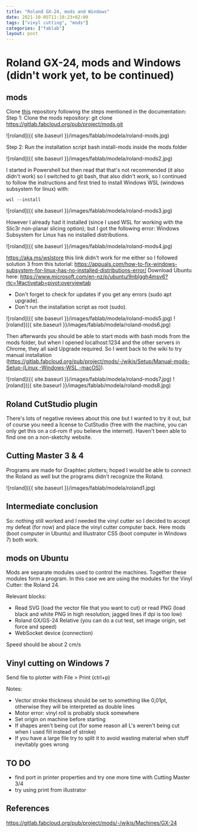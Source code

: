 ```yaml
---
title: "Roland GX-24, mods and Windows"
date: 2021-10-05T11:10:23+02:00
tags: ["vinyl cutting", "mods"]
categories: ["fablab"]
layout: post
---
```


# Roland GX-24, mods and Windows (didn't work yet, to be continued)

## mods
Clone [this](https://gitlab.fabcloud.org/pub/project/mods) repository following the steps mentioned in the documentation:
Step 1: Clone the mods repository: git clone https://gitlab.fabcloud.org/pub/project/mods.git

![roland]({{ site.baseurl }}/images/fablab/modela/roland-mods.jpg)

Step 2: Run the installation script bash install-mods inside the mods folder

![roland]({{ site.baseurl }}/images/fablab/modela/roland-mods2.jpg)

I started in Powershell but then read that that's not recommended (it also didn't work) so I switched to git bash, that also didn't work, so I continued to follow the instructions and first tried to install Windows WSL (windows subsystem for linux) with:
 
```wsl --install```

![roland]({{ site.baseurl }}/images/fablab/modela/roland-mods3.jpg)

However I already had it installed (since I used WSL for working with the Slic3r non-planar slicing option); but I got the following error: Windows Subsystem for Linux has no installed distributions.

![roland]({{ site.baseurl }}/images/fablab/modela/roland-mods4.jpg)

https://aka.ms/wslstore this link didn't work for me either so I followed solution 3 from this tutorial:
<https://appuals.com/how-to-fix-windows-subsystem-for-linux-has-no-installed-distributions-error/>
Download Ubuntu here:
<https://www.microsoft.com/en-nz/p/ubuntu/9nblggh4msv6?rtc=1#activetab=pivot:overviewtab>

- Don't forget to check for updates if you get any errors (sudo apt upgrade).
- Don't run the installation script as root (sudo).

![roland]({{ site.baseurl }}/images/fablab/modela/roland-mods5.jpg)
![roland]({{ site.baseurl }}/images/fablab/modela/roland-mods6.jpg)

Then afterwards you should be able to start mods with bash mods from the mods folder, but when I opened localhost:1234 and the other servers in Chrome, they all said Upgrade required. So I went back to the wiki to try manual installation (<https://gitlab.fabcloud.org/pub/project/mods/-/wikis/Setup/Manual-mods-Setup-(Linux,-Windows-WSL,-macOS)>).

![roland]({{ site.baseurl }}/images/fablab/modela/roland-mods7.jpg)
![roland]({{ site.baseurl }}/images/fablab/modela/roland-mods8.jpg)

## Roland CutStudio plugin
There's lots of negative reviews about this one but I wanted to try it out, but of course you need a license to CutStudio (free with the machine, you can only get this on a cd-rom if you believe the internet). Haven't been able to find one on a non-sketchy website.

## Cutting Master 3 & 4
Programs are made for Graphtec plotters; hoped I would be able to connect the Roland as well but the programs didn't recognize the Roland.

![roland]({{ site.baseurl }}/images/fablab/modela/roland1.jpg)

## Intermediate conclusion
So: nothing still worked and I needed the vinyl cutter so I decided to accept my defeat (for now) and place the vinyl cutter computer back. Here mods (boot computer in Ubuntu) and Illustrator CS5 (boot computer in Windows 7) both work.

## mods on Ubuntu
Mods are separate modules used to control the machines. Together these modules form a program. In this case we are using the modules for the Vinyl Cutter: the Roland 24.

Relevant blocks:
- Read SVG (load the vector file that you want to cut) or read PNG (load black and white PNG in high resolution; jagged lines if dpi is too low)
- Roland GX/GS-24 Relative (you can do a cut test, set image origin, set force and speed)
- WebSocket device (connection)

Speed should be about 2 cm/s

## Vinyl cutting on Windows 7 
Send file to plotter with File > Print (ctrl+p)

Notes:
- Vector stroke thickness should be set to something like 0,01pt, otherwise they will be interpreted as double lines
- Motor error: vinyl roll is probably stuck somewhere
- Set origin on machine before starting
- If shapes aren't being cut (for some reason all L's weren't being cut when I used fill instead of stroke)
- If you have a large file try to split it to avoid wasting material when stuff inevitably goes wrong

## TO DO 
- find port in printer properties and try one more time with Cutting Master 3/4
- try using print from illustrator

## References
<https://gitlab.fabcloud.org/pub/project/mods/-/wikis/Machines/GX-24>
